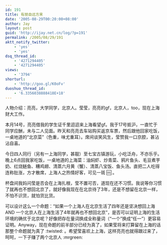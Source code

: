 ```yaml
---
id: 191
title: 有朋自远方来
date: '2005-08-29T00:20:00+08:00'
author: Jay
layout: post
guid: 'http://ijay.net.cn/log/?p=191'
permalink: /2005/08/29/191
aktt_notify_twitter:
    - 'yes'
    - 'yes'
dsq_thread_id:
    - '4271294405'
    - '4271294405'
views:
    - '3794'
shorturl:
    - 'http://goo.gl/K0oFv'
duoshuo_thread_id:
    - '6.3356038888418E+18'
---
```


人物介绍：亮亮，大学同学，北京人。莹莹，亮亮的gf，北京人，too，现在上海财大工作。

本月14号，亮亮借我的学生证千里迢迢来上海看望gf。我于17号抵沪，一直忙于同学应酬，未与二人见面。昨天和亮亮去车站购买返京车票，然后跟他回家吃饭，一桌地道的“北京菜”（色重，味尤重耳）。席间谈笑风生，莹赞我一口京腔，甚沾沾自喜。

今日四人同行（另有一上海同学，甚靓）至七宝古镇游玩，小吃泛舟，不亦乐乎。晚上6点回我家吃饭，一桌地道的上海菜：油焖虾、炒青菜、鸦片鱼头、毛豆煮芋奶、红烧鲢鱼、糟鸡翅、清蒸六月黄（蟹）、清蒸八宝饭、鱼头汤。直把二人吃得连称肚涨，方才散席，上海人之热情好客，可见一斑 :cool: 。

杯盘间我妈问莹是否会在上海扎根，莹不置可否，道现在还不习惯。我说等你习惯了就再也不想回北京了，就好像我现在在北京待了3年，还是不想留在北京一样，不怕不识货，就怕货比货。

可以设计这么一个命题：“如果一个上海人在北京生活了四年还是坚决想回上海 AND 一个北京人在上海生活了4年就再也不想回北京”，是否可以证明上海的生活环境的确优于北京呢？好像把存在量词换成全称量词（“一个”换成“任一”）更容易证明。Anyway，现在命题的前半部分已经为真了，如果莹将来打算留在上海的话那整个命题就为真了 :twisted: 。希望莹喜欢上上海，这样亮亮也就得跟过来了，呵呵，一下子赚了两个北京人 :mrgreen: